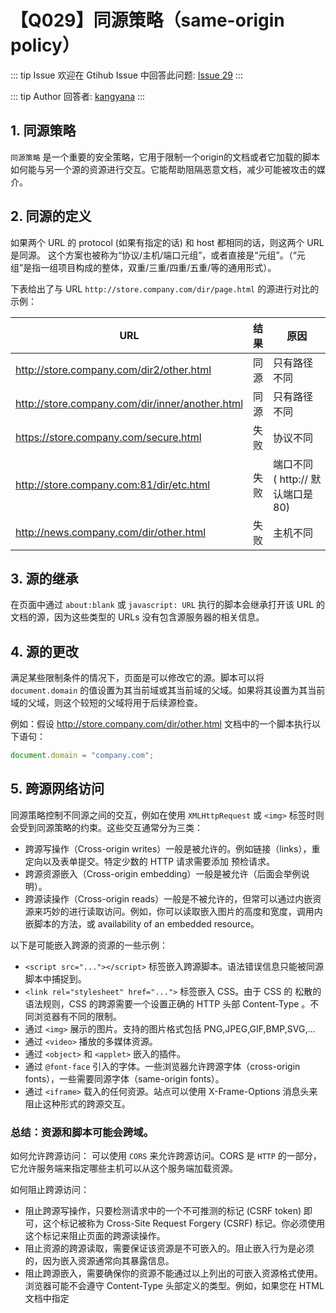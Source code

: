 # 【Q029】同源策略（same-origin policy）


::: tip Issue
欢迎在 Gtihub Issue 中回答此问题: [Issue 29](https://github.com/kangyana/daily-question/issues/29)
:::

::: tip Author
回答者: [kangyana](https://github.com/kangyana)
:::
## 1. 同源策略
`同源策略` 是一个重要的安全策略，它用于限制一个origin的文档或者它加载的脚本如何能与另一个源的资源进行交互。它能帮助阻隔恶意文档，减少可能被攻击的媒介。

## 2. 同源的定义
如果两个 URL 的 protocol (如果有指定的话) 和 host 都相同的话，则这两个 URL 是同源。
这个方案也被称为“协议/主机/端口元组”，或者直接是“元组”。（“元组”是指一组项目构成的整体，双重/三重/四重/五重/等的通用形式）。

下表给出了与 URL `http://store.company.com/dir/page.html` 的源进行对比的示例：

URL | 结果 | 原因
-- | -- | --
http://store.company.com/dir2/other.html | 同源 | 只有路径不同
http://store.company.com/dir/inner/another.html | 同源 | 只有路径不同
https://store.company.com/secure.html | 失败 | 协议不同
http://store.company.com:81/dir/etc.html | 失败 | 端口不同 ( http:// 默认端口是 80)
http://news.company.com/dir/other.html | 失败 | 主机不同

## 3. 源的继承
在页面中通过 `about:blank` 或 `javascript: URL` 执行的脚本会继承打开该 URL 的文档的源，因为这些类型的 URLs 没有包含源服务器的相关信息。

## 4. 源的更改
满足某些限制条件的情况下，页面是可以修改它的源。脚本可以将 `document.domain` 的值设置为其当前域或其当前域的父域。如果将其设置为其当前域的父域，则这个较短的父域将用于后续源检查。

例如：假设 http://store.company.com/dir/other.html 文档中的一个脚本执行以下语句：
```javascript
document.domain = "company.com";
```

## 5. 跨源网络访问
同源策略控制不同源之间的交互，例如在使用 `XMLHttpRequest` 或 `<img>` 标签时则会受到同源策略的约束。这些交互通常分为三类：

- 跨源写操作（Cross-origin writes）一般是被允许的。例如链接（links），重定向以及表单提交。特定少数的 HTTP 请求需要添加 预检请求。
- 跨源资源嵌入（Cross-origin embedding）一般是被允许（后面会举例说明）。
- 跨源读操作（Cross-origin reads）一般是不被允许的，但常可以通过内嵌资源来巧妙的进行读取访问。例如，你可以读取嵌入图片的高度和宽度，调用内嵌脚本的方法，或 availability of an embedded resource。

以下是可能嵌入跨源的资源的一些示例：

- `<script src="..."></script>` 标签嵌入跨源脚本。语法错误信息只能被同源脚本中捕捉到。
- `<link rel="stylesheet" href="...">` 标签嵌入 CSS。由于 CSS 的 松散的语法规则，CSS 的跨源需要一个设置正确的 HTTP 头部 Content-Type 。不同浏览器有不同的限制。
- 通过 `<img>` 展示的图片。支持的图片格式包括 PNG,JPEG,GIF,BMP,SVG,...
- 通过 `<video>` 播放的多媒体资源。
- 通过 `<object>` 和 `<applet>`  嵌入的插件。
- 通过 `@font-face` 引入的字体。一些浏览器允许跨源字体（cross-origin fonts），一些需要同源字体（same-origin fonts）。
- 通过 `<iframe>` 载入的任何资源。站点可以使用 X-Frame-Options 消息头来阻止这种形式的跨源交互。

### 总结：资源和脚本可能会跨域。

如何允许跨源访问：
可以使用 `CORS` 来允许跨源访问。CORS 是 `HTTP` 的一部分，它允许服务端来指定哪些主机可以从这个服务端加载资源。

如何阻止跨源访问：

- 阻止跨源写操作，只要检测请求中的一个不可推测的标记 (CSRF token) 即可，这个标记被称为 Cross-Site Request Forgery (CSRF) 标记。你必须使用这个标记来阻止页面的跨源读操作。
- 阻止资源的跨源读取，需要保证该资源是不可嵌入的。阻止嵌入行为是必须的，因为嵌入资源通常向其暴露信息。
- 阻止跨源嵌入，需要确保你的资源不能通过以上列出的可嵌入资源格式使用。浏览器可能不会遵守 Content-Type 头部定义的类型。例如，如果您在 HTML 文档中指定 <script> 标记，则浏览器将尝试将标签内部的 HTML 解析为 JavaScript。当您的资源不是您网站的入口点时，您还可以使用 CSRF 令牌来防止嵌入。

## 6. 跨源脚本 API 访问

允许以下对 Window 属性的跨源访问：

方法
-- | 
window.blur
window.close
window.focus
window.postMessage

属性 | 权限
-- | --
window.closed | 只读
window.frames | 只读
window.length | 只读
window.location | 读/写
window.opener | 只读
window.parent | 只读
window.self | 只读
window.top | 只读
window.window | 只读

允许以下对 Location 属性的跨源访问：

方法
-- | 
location.replace

属性 | 权限
-- | --
HTMLAnchorElement.href | 只写

某些浏览器允许访问除上述外更多的属性。

## 7. 跨源数据存储访问
访问存储在浏览器中的数据，如 `localStorage` 和 `IndexedDB`，是以源进行分割。
每个源都拥有自己单独的存储空间，一个源中的 JavaScript 脚本不能对属于其它源的数据进行读写操作。

`Cookies`使用不同的源定义方式。
一个页面可以为本域和其父域设置 cookie，只要是父域不是公共后缀（public suffix）即可。
Firefox 和 Chrome 使用 `Public Suffix List` 检测一个域是否是公共后缀（public suffix）。
Internet Explorer 使用其内部的方法来检测域是否是公共后缀。
不管使用哪个协议（HTTP/HTTPS）或端口号，浏览器都允许给定的域以及其任何子域名 (sub-domains) 访问 cookie。
当你设置 cookie 时，你可以使用 Domain、Path、Secure、和 HttpOnly 标记来限定其无障碍。
当你读取 cookie 时，你无法知道它是在哪里被设置的。
即使您只使用安全的 https 连接，您看到的任何 cookie 都有可能是使用不安全的连接进行设置的。
